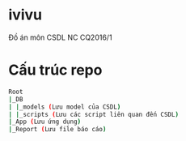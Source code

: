 # ivivu
Đồ án môn CSDL NC CQ2016/1
# Cấu trúc repo
```bash
Root
|_DB
| |_models (Lưu model của CSDL)
| |_scripts (Lưu các script liên quan đến CSDL)
|_App (Lưu ứng dụng)
|_Report (Lưu file báo cáo)
```

